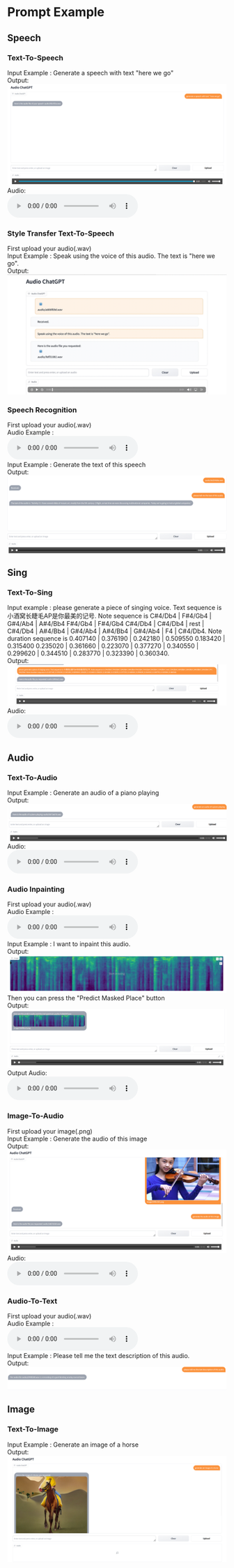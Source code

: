 # Prompt Example
## Speech
### Text-To-Speech
Input Example : Generate a speech with text "here we go"<br />
Output:<br />
![](tts.png)<br />
Audio:<br />
<audio src="fd5cf55e.wav" controls></audio><br />

### Style Transfer Text-To-Speech
First upload your audio(.wav)<br />
Input Example : Speak using the voice of this audio. The text is "here we go".<br />
Output:<br />
![](style_transfer_tts.png)<br />

### Speech Recognition
First upload your audio(.wav)<br />
Audio Example :<br />
<audio src="Track 4.wav" controls></audio><br />
Input Example : Generate the text of this speech<br />
Output:<br />
![](asr.png)<br />

## Sing
### Text-To-Sing
Input example : please generate a piece of singing voice. Text sequence is 小酒窝长睫毛AP是你最美的记号. Note sequence is C#4/Db4 | F#4/Gb4 | G#4/Ab4 | A#4/Bb4 F#4/Gb4 | F#4/Gb4 C#4/Db4 | C#4/Db4 | rest | C#4/Db4 | A#4/Bb4 | G#4/Ab4 | A#4/Bb4 | G#4/Ab4 | F4 | C#4/Db4. Note duration sequence is 0.407140 | 0.376190 | 0.242180 | 0.509550 0.183420 | 0.315400 0.235020 | 0.361660 | 0.223070 | 0.377270 | 0.340550 | 0.299620 | 0.344510 | 0.283770 | 0.323390 | 0.360340.<br />
Output:<br />
![](t2s.png)<br />
Audio:<br />
<audio src="2bf90e35.wav" controls></audio><br />

## Audio
### Text-To-Audio
Input Example : Generate an audio of a piano playing<br />
Output:<br />
![](t2a.png)<br />
Audio:<br />
<audio src="b973e878.wav" controls></audio><br />

### Audio Inpainting
First upload your audio(.wav)<br />
Audio Example :<br />
<audio src="drums-and-music-playing-with-a-man-speaking.wav" controls></audio><br />
Input Example : I want to inpaint this audio.<br />
Output:<br />
![](inpaint-1.png)<br />
Then you can press the "Predict Masked Place" button<br />
Output:<br />
![](inpaint-2.png)<br />
Output Audio:<br />
<audio src="7cb0d24f.wav" controls></audio><br />

### Image-To-Audio
First upload your image(.png)<br />
Input Example : Generate the audio of this image<br />
Output:<br />
![](i2a-2.png)<br />
Audio:<br />
<audio src="5d67d1b9.wav" controls></audio><br />

### Audio-To-Text
First upload your audio(.wav)<br />
Audio Example :<br />
<audio src="a-group-of-sheep-are-baaing.wav" controls></audio><br />
Input Example : Please tell me the text description of this audio.<br />
Output:<br />
![](a2i.png)<br />

## Image
### Text-To-Image
Input Example : Generate an image of a horse<br />
Output:<br />
![](t2i.png)<br />
